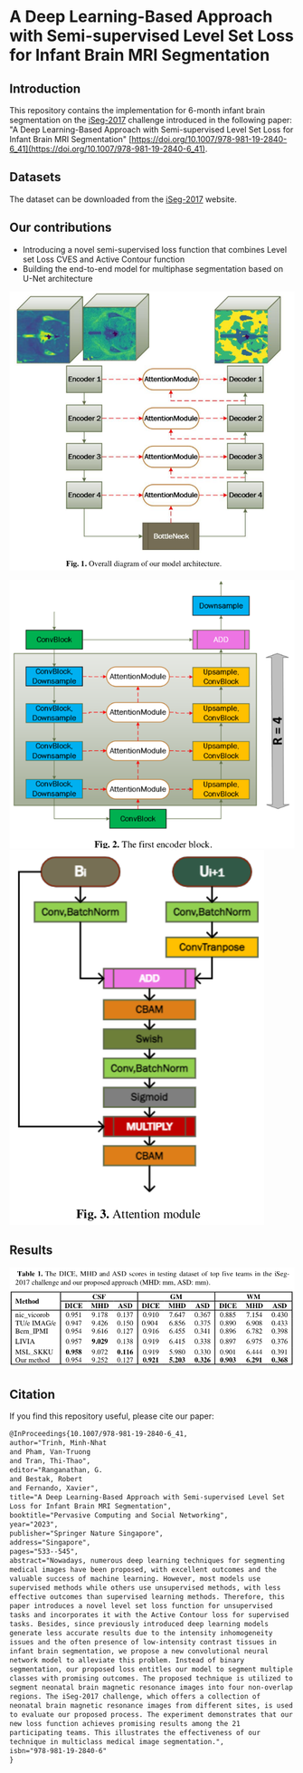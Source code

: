 # A Deep Learning-Based Approach with Semi-supervised Level Set Loss for Infant Brain MRI Segmentation
## Introduction
This repository contains the implementation for 6-month infant brain segmentation on the [iSeg-2017](https://iseg2017.web.unc.edu) challenge introduced in the following paper: "A Deep Learning-Based Approach with Semi-supervised Level Set Loss for Infant Brain MRI Segmentation" [https://doi.org/10.1007/978-981-19-2840-6_41](https://doi.org/10.1007/978-981-19-2840-6_41).
## Datasets
The dataset can be downloaded from the [iSeg-2017](https://iseg2017.web.unc.edu) website.
## Our contributions
* Introducing a novel semi-supervised loss function that combines Level set Loss CVES and Active Contour function
* Building the end-to-end model for multiphase segmentation based on U-Net architecture

![model](image/model.png)

![encoder block](image/fig2.png)
![attention block](image/fig3.png)

## Results
![table1](image/table1.png)
## Citation
If you find this repository useful, please cite our paper:
```
@InProceedings{10.1007/978-981-19-2840-6_41,
author="Trinh, Minh-Nhat
and Pham, Van-Truong
and Tran, Thi-Thao",
editor="Ranganathan, G.
and Bestak, Robert
and Fernando, Xavier",
title="A Deep Learning-Based Approach with Semi-supervised Level Set Loss for Infant Brain MRI Segmentation",
booktitle="Pervasive Computing and Social Networking",
year="2023",
publisher="Springer Nature Singapore",
address="Singapore",
pages="533--545",
abstract="Nowadays, numerous deep learning techniques for segmenting medical images have been proposed, with excellent outcomes and the valuable success of machine learning. However, most models use supervised methods while others use unsupervised methods, with less effective outcomes than supervised learning methods. Therefore, this paper introduces a novel level set loss function for unsupervised tasks and incorporates it with the Active Contour loss for supervised tasks. Besides, since previously introduced deep learning models generate less accurate results due to the intensity inhomogeneity issues and the often presence of low-intensity contrast tissues in infant brain segmentation, we propose a new convolutional neural network model to alleviate this problem. Instead of binary segmentation, our proposed loss entitles our model to segment multiple classes with promising outcomes. The proposed technique is utilized to segment neonatal brain magnetic resonance images into four non-overlap regions. The iSeg-2017 challenge, which offers a collection of neonatal brain magnetic resonance images from different sites, is used to evaluate our proposed process. The experiment demonstrates that our new loss function achieves promising results among the 21 participating teams. This illustrates the effectiveness of our technique in multiclass medical image segmentation.",
isbn="978-981-19-2840-6"
}



```